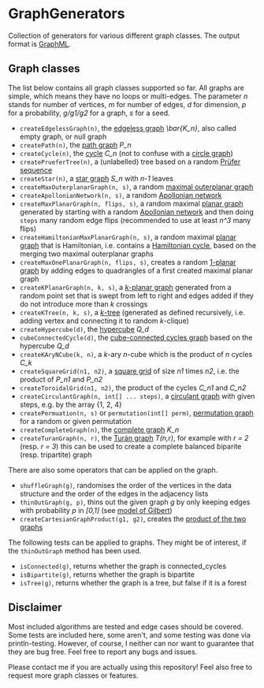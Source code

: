 # GraphGenerators
Collection of generators for various different graph classes. The output format is [GraphML](http://graphml.graphdrawing.org/).

## Graph classes
The list below contains all graph classes supported so far. All graphs are simple, which means they have no loops or multi-edges. The parameter *n* stands for number of vertices, *m* for number of edges, *d* for dimension, *p* for a probability, *g/g1/g2* for a graph, *s* for a seed.

- `createEdgelessGraph(n)`, the [edgeless graph](https://en.wikipedia.org/wiki/Null_graph#Edgeless_graph) *\bar{K_n}*, also called empty graph, or null graph
- `createPath(n)`, the [path graph](https://en.wikipedia.org/wiki/Path_graph) *P_n*
- `createCycle(n)`, the [cycle](https://en.wikipedia.org/wiki/Cycle_graph) *C_n* (not to confuse with a [circle graph](https://en.wikipedia.org/wiki/Circle_graph))
- `createPrueferTree(n)`, a (unlabelled) tree based on a random [Prüfer sequence](https://en.wikipedia.org/wiki/Pr%C3%BCfer_sequence)
- `createStar(n)`, a [star graph](https://en.wikipedia.org/wiki/Star_(graph_theory)) *S_n* with *n-1* leaves
- `createMaxOuterplanarGraph(n, s)`, a random [maximal outerplanar graph](https://en.wikipedia.org/wiki/Outerplanar_graph)
- `createApollonianNetwork(n, s)`, a random [Apollonian network](https://en.wikipedia.org/wiki/Apollonian_network)
- `createMaxPlanarGraph(n, flips, s)`, a random maximal [planar graph](https://en.wikipedia.org/wiki/Planar_graph) generated by starting with a random [Apollonian network](https://en.wikipedia.org/wiki/Apollonian_network) and then doing `steps` many random edge flips (recommended to use at least *n^3* many flips)
- `createHamiltonianMaxPlanarGraph(n, s)`, a random maximal [planar graph](https://en.wikipedia.org/wiki/Planar_graph) that is Hamiltonian, i.e. contains a [Hamiltonian cycle](https://en.wikipedia.org/wiki/Hamiltonian_path), based on the merging two maximal outerplanar graphs
- `createMaxOnePlanarGraph(n, flips, s)`, creates a random [1-planar graph](https://en.wikipedia.org/wiki/1-planar_graph) by adding edges to quadrangles of a first created maximal planar graph
- `createKPlanarGraph(n, k, s)`, a [*k*-planar graph](https://en.wikipedia.org/wiki/1-planar_graph) generated from a random point set that is swept from left to right and edges added if they do not introduce more than $k$ crossings
- `createKTree(n, k, s)`, a [*k*-tree](https://en.wikipedia.org/wiki/K-tree) (generated as defined recursively, i.e. adding vertex and connecting it to random *k*-clique)
- `createHypercube(d)`, the [hypercube](https://en.wikipedia.org/wiki/Hypercube) *Q_d*
- `cubeConnectedCycle(d)`, the [cube-connected cycles graph](https://en.wikipedia.org/wiki/Cube-connected_cycles) based on the hypercube *Q_d*
- `createKAryNCube(k, n)`, a *k*-ary *n*-cube which is the product of *n* cycles *C_k*
- `createSquareGrid(n1, n2)`, a [square grid](https://en.wikipedia.org/wiki/Lattice_graph) of size *n1* times *n2*, i.e. the product of *P_n1* and *P_n2*
- `createToroidalGrid(n1, n2)`, the product of the cycles *C_n1* and *C_n2*
- `createCirculantGraph(n, int[] ... steps)`, a [circulant graph](https://en.wikipedia.org/wiki/Circulant_graph) with given steps, e.g. by the array {1, 2, 4}
- `createPermuation(n, s)` or `permutation(int[] perm)`, [permutation graph](https://en.wikipedia.org/wiki/Permutation_graph) for a random or given permutation
- `createCompleteGraph(n)`, the [complete graph](https://en.wikipedia.org/wiki/Complete_graph) *K_n*
- `createTuranGraph(n, r)`, the [Turán graph](https://en.wikipedia.org/wiki/Tur%C3%A1n_graph) *T(n,r)*, for example with *r = 2* (resp. *r = 3*) this can be used to create a complete balanced biparite (resp. tripartite) graph

There are also some operators that can be applied on the graph.

- `shuffleGraph(g)`, randomises the order of the vertices in the data structure and the order of the edges in the adjacency lists
- `thinOutGraph(g, p)`, thins out the given graph *g* by only keeping edges with probability *p* in *[0,1]* (see [model of Gilbert](https://en.wikipedia.org/wiki/Random_graph))
- `createCartesianGraphProduct(g1, g2)`, creates the [product of the two graphs](https://en.wikipedia.org/wiki/Graph_product)

The following tests can be applied to graphs. They might be of interest, if the `thinOutGraph` method has been used.
- `isConnected(g)`, returns whether the graph is connected_cycles
- `isBipartite(g)`, returns whether the graph is bipartite
- `isTree(g)`, returns whether the graph is a tree, but false if it is a forest

## Disclaimer
Most included algorithms are tested and edge cases should be covered. Some tests are included here, some aren't, and some testing was done via println-testing. However, of course, I neither can nor want to guarantee that they are bug free. Feel free to report any bugs and issues.

Please contact me if you are actually using this repository! Feel also free to request more graph classes or features. 


